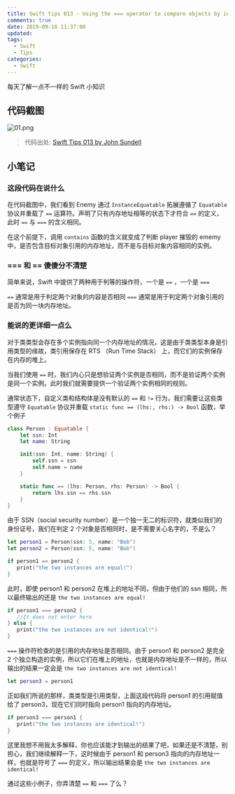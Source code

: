 ```yaml
---
title: Swift tips 013 - Using the === operator to compare objects by instance
comments: true
date: 2019-09-16 11:37:00
updated:
tags:
  - Swift
  - Tips
categories:
  - Swift
---
```


每天了解一点不一样的 Swift 小知识

<!-- more -->

## 代码截图

![01.png](01.png)

> 代码出处: [Swift Tips 013 by John Sundell](https://github.com/JohnSundell/SwiftTips#13-using-the--operator-to-compare-objects-by-instance)

## 小笔记

### 这段代码在说什么

在代码截图中，我们看到 Enemy 通过 `InstanceEquatable` 拓展遵循了 `Equatable` 协议并重载了 `==` 运算符。声明了只有内存地址相等的状态下才符合 `==` 的定义，此时 `==` 与 `===` 的含义相同。

在这个前提下，调用 `contains` 函数的含义就变成了判断 player 摧毁的 ememy 中，是否包含目标对象引用的内存地址，而不是与目标对象内容相同的实例。

### === 和 == 傻傻分不清楚

简单来说，Swift 中提供了两种用于判等的操作符，一个是 `==` ，一个是 `===`

`==` 通常是用于判定两个对象的内容是否相同
`===` 通常是用于判定两个对象引用的是否为同一块内存地址。

### 能说的更详细一点么

对于类类型会存在多个实例指向同一个内存地址的情况，这是由于类类型本身是引用类型的缘故，类引用保存在 RTS （Run Time Stack） 上，而它们的实例保存在内存的堆上。

当我们使用 `==` 时，我们内心只是想验证两个实例是否相同，而不是验证两个实例是同一个实例。此时我们就需要提供一个验证两个实例相同的规则。

通常状态下，自定义类和结构体是没有默认的 `==` 和 `!=` 行为，我们需要让这些类型遵守 `Equatable` 协议并重载 `static func == (lhs:, rhs:) -> Bool` 函数，举个例子


```swift
class Person : Equatable {
    let ssn: Int
    let name: String

    init(ssn: Int, name: String) {
        self.ssn = ssn
        self.name = name
    }

    static func == (lhs: Person, rhs: Person) -> Bool {
        return lhs.ssn == rhs.ssn
    }
}
```

由于 SSN（social security number）是一个独一无二的标识符，就类似我们的身份证号，我们在判定 2 个对象是否相同时，是不需要关心名字的，不是么？

```swift
let person1 = Person(ssn: 5, name: "Bob")
let person2 = Person(ssn: 5, name: "Bob")

if person1 == person2 {
   print("the two instances are equal!")
}
```

此时，即使 person1 和 person2 在堆上的地址不同，但由于他们的 ssn 相同，所以最终输出的还是 `the two instances are equal!`

```swift
if person1 === person2 {
   //It does not enter here
} else {
   print("the two instances are not identical!")
}
```

`===` 操作符检查的是引用的内存地址是否相同。由于 person1 和 person2 是完全 2 个独立构造的实例，所以它们在堆上的地址，也就是内存地址是不一样的，所以输出的结果一定会是 `the two instances are not identical!`

```swift
let person3 = person1
```

正如我们所说的那样，类类型是引用类型，上面这段代码将 person1 的引用赋值给了 person3，现在它们同时指向 person1 指向的内存地址。

```swift
if person3 === person1 {
   print("the two instances are identical!")
}
```

这里我想不用我太多解释，你也应该能才到输出的结果了吧，如果还是不清楚，别担心，我们继续解释一下，这时候由于 person1 和 person3 指向的内存地址一样，也就是符号了 `===` 的定义，所以输出结果会是 `the two instances are identical!`

通过这些小例子，你弄清楚 `==` 和 `===` 了么？

